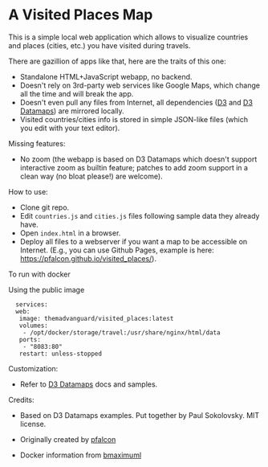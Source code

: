 # A Visited Places Map

This is a simple local web application which allows to visualize countries
and places (cities, etc.) you have visited during travels.

There are gazillion of apps like that, here are the traits of this one:

* Standalone HTML+JavaScript webapp, no backend.
* Doesn't rely on 3rd-party web services like Google Maps, which change all
  the time and will break the app.
* Doesn't even pull any files from Internet, all dependencies
  ([D3](https://d3js.org/) and
  [D3 Datamaps](https://github.com/markmarkoh/datamaps)) are mirrored
  locally.
* Visited countries/cities info is stored in simple JSON-like files (which
  you edit with your text editor).

Missing features:

* No zoom (the webapp is based on D3 Datamaps which doesn't support
  interactive zoom as builtin feature; patches to add zoom support in
  a clean way (no bloat please!) are welcome).

How to use:

* Clone git repo.
* Edit `countries.js` and `cities.js` files following sample data they
  already have.
* Open `index.html` in a browser.
* Deploy all files to a webserver if you want a map to be accessible on
  Internet. (E.g., you can use Github Pages, example is here:
  https://pfalcon.github.io/visited_places/).


To run with docker

  Using the public image
```
  services:
  web:
   image: themadvanguard/visited_places:latest
   volumes:
    - /opt/docker/storage/travel:/usr/share/nginx/html/data
   ports:
    - "8083:80"
   restart: unless-stopped
```
Customization:

* Refer to [D3 Datamaps](http://datamaps.github.io/) docs and samples.

Credits:

* Based on D3 Datamaps examples. Put together by Paul Sokolovsky. MIT
license.

* Originally created by [pfalcon](https://github.com/pfalcon/visited_places)

* Docker information from [bmaximuml](https://github.com/bmaximuml/visited_places)
